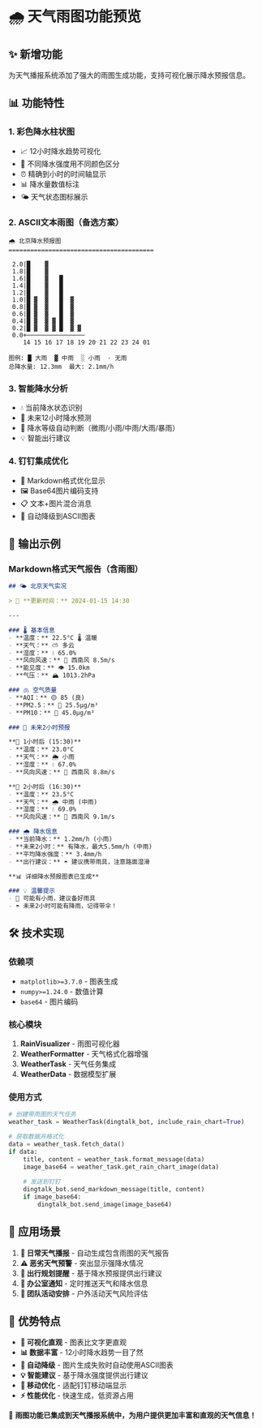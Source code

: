 # 🌧️ 天气雨图功能预览

## ✨ 新增功能

为天气播报系统添加了强大的雨图生成功能，支持可视化展示降水预报信息。

## 📊 功能特性

### 1. 彩色降水柱状图
- 📈 12小时降水趋势可视化
- 🎨 不同降水强度用不同颜色区分
- ⏰ 精确到小时的时间轴显示
- 📊 降水量数值标注
- 🌤️ 天气状态图标展示

### 2. ASCII文本雨图（备选方案）
```
🌧️ 北京降水预报图
========================================

 2.0|█    ▓
 1.8|█    ▓
 1.6|█    ▓   █
 1.4|█    ▓   █
 1.2|█    ▓   █
 1.0|█ ▓  ▓   █  ▓
 0.8|█ ▓  ▓   █  ▓
 0.6|█ ▓  ▓   █  ▓
 0.4|█ ▓  ▓ ▓ █  ▓
 0.2|█ ▓  ▓ ▓ █  ▓ ▓
 0.0+────────────────
    14 15 16 17 18 19 20 21 22 23 24 01

图例: █ 大雨  ▓ 中雨  ░ 小雨  · 无雨
总降水量: 12.3mm  最大: 2.1mm/h
```

### 3. 智能降水分析
- 💧 当前降水状态识别
- 📅 未来12小时降水预测
- 🎯 降水等级自动判断（微雨/小雨/中雨/大雨/暴雨）
- 💡 智能出行建议

### 4. 钉钉集成优化
- 📱 Markdown格式优化显示
- 🖼️ Base64图片编码支持
- 📋 文本+图片混合消息
- 🔄 自动降级到ASCII图表

## 📝 输出示例

### Markdown格式天气报告（含雨图）

```markdown
## 🌤️ 北京天气实况

> 📅 **更新时间：** 2024-01-15 14:30

---

### 🌡️ 基本信息
- **温度：** 22.5°C 🌡️ 温暖
- **天气：** ⛅ 多云
- **湿度：** 💧 65.0%
- **风向风速：** 💨 西南风 8.5m/s
- **能见度：** 👁️ 15.0km
- **气压：** 🏔️ 1013.2hPa

### 🫁 空气质量
- **AQI：** 🟡 85 (良)
- **PM2.5：** 🔹 25.5μg/m³
- **PM10：** 🔸 45.0μg/m³

### 🔮 未来2小时预报

**📅 1小时后 (15:30)**
- **温度：** 23.0°C
- **天气：** 🌦️ 小雨
- **湿度：** 💧 67.0%
- **风向风速：** 💨 西南风 8.8m/s

**📅 2小时后 (16:30)**
- **温度：** 23.5°C
- **天气：** 🌧️ 中雨 (中雨)
- **湿度：** 💧 69.0%
- **风向风速：** 💨 西南风 9.1m/s

### 🌧️ 降水信息
- **当前降水：** 1.2mm/h (小雨)
- **未来2小时：** 有降水，最大5.5mm/h (中雨)
- **平均降水强度：** 3.4mm/h
- **出行建议：** ☂️ 建议携带雨具，注意路面湿滑

**📊 详细降水预报图表已生成**

### 💡 温馨提示
- 🌂 可能有小雨，建议备好雨具
- ☂️ 未来2小时可能有降雨，记得带伞！
```

## 🛠️ 技术实现

### 依赖项
- `matplotlib>=3.7.0` - 图表生成
- `numpy>=1.24.0` - 数值计算
- `base64` - 图片编码

### 核心模块
1. **RainVisualizer** - 雨图可视化器
2. **WeatherFormatter** - 天气格式化器增强
3. **WeatherTask** - 天气任务集成
4. **WeatherData** - 数据模型扩展

### 使用方式

```python
# 创建带雨图的天气任务
weather_task = WeatherTask(dingtalk_bot, include_rain_chart=True)

# 获取数据并格式化
data = weather_task.fetch_data()
if data:
    title, content = weather_task.format_message(data)
    image_base64 = weather_task.get_rain_chart_image(data)
    
    # 发送到钉钉
    dingtalk_bot.send_markdown_message(title, content)
    if image_base64:
        dingtalk_bot.send_image(image_base64)
```

## 🎯 应用场景

1. **📱 日常天气播报** - 自动生成包含雨图的天气报告
2. **⚠️ 恶劣天气预警** - 突出显示强降水情况
3. **🚗 出行规划提醒** - 基于降水预报提供出行建议
4. **🏢 办公室通知** - 定时推送天气和降水信息
5. **👥 团队活动安排** - 户外活动天气风险评估

## 🌟 优势特点

- **🎨 可视化直观** - 图表比文字更直观
- **📊 数据丰富** - 12小时降水趋势一目了然
- **🔄 自动降级** - 图片生成失败时自动使用ASCII图表
- **💡 智能建议** - 基于降水强度提供出行建议
- **📱 移动优化** - 适配钉钉移动端显示
- **⚡ 性能优化** - 快速生成，低资源占用

🎉 **雨图功能已集成到天气播报系统中，为用户提供更加丰富和直观的天气信息！**
